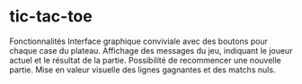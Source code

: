 # tic-tac-toe
Fonctionnalités
Interface graphique conviviale avec des boutons pour chaque case du plateau.
Affichage des messages du jeu, indiquant le joueur actuel et le résultat de la partie.
Possibilité de recommencer une nouvelle partie.
Mise en valeur visuelle des lignes gagnantes et des matchs nuls.
